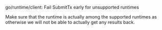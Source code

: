 go/runtime/client: Fail SubmitTx early for unsupported runtimes

Make sure that the runtime is actually among the supported runtimes as
otherwise we will not be able to actually get any results back.
